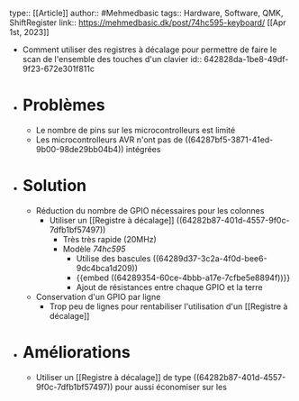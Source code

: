 type:: [[Article]]
author:: #Mehmedbasic
tags:: Hardware, Software, QMK, ShiftRegister
link:: https://mehmedbasic.dk/post/74hc595-keyboard/
[[Apr 1st, 2023]]

- Comment utiliser des registres à décalage pour permettre de faire le scan de l'ensemble des touches d'un clavier
  id:: 642828da-1be8-49df-9f23-672e301f811c
- # Problèmes
	- Le nombre de pins sur les microcontrolleurs est limité
	- Les microcontrolleurs AVR n'ont pas de ((64287bf5-3871-41ed-9b00-98de29bb04b4)) intégrées
- # Solution
	- Réduction du nombre de GPIO nécessaires pour les colonnes
		- Utiliser un [[Registre à décalage]] ((64282b87-401d-4557-9f0c-7dfb1bf57497))
			- Très très rapide (20MHz)
			- Modèle *74hc595*
				- Utilise des bascules ((64289d37-3c2a-4f0d-bee6-9dc4bca1d209))
				- {{embed ((64289354-60ce-4bbb-a17e-7cfbe5e8894f))}}
				- Ajout de résistances entre chaque GPIO et la terre
	- Conservation d'un GPIO par ligne
		- Trop peu de lignes pour rentabiliser l'utilisation d'un [[Registre à décalage]]
- # Améliorations
	- Utiliser un [[Registre à décalage]] de type ((64282b87-401d-4557-9f0c-7dfb1bf57497)) pour aussi économiser sur les